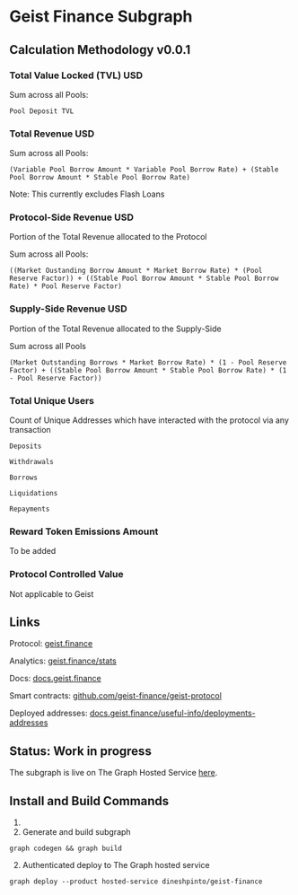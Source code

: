 # Geist Finance Subgraph

## Calculation Methodology v0.0.1

### Total Value Locked (TVL) USD

Sum across all Pools: 

`Pool Deposit TVL`

### Total Revenue USD

Sum across all Pools:

`(Variable Pool Borrow Amount * Variable Pool Borrow Rate) + (Stable Pool Borrow Amount * Stable Pool Borrow Rate)`

Note: This currently excludes Flash Loans

### Protocol-Side Revenue USD
Portion of the Total Revenue allocated to the Protocol

Sum across all Pools:

`((Market Oustanding Borrow Amount * Market Borrow Rate) * (Pool Reserve Factor)) + ((Stable Pool Borrow Amount * Stable Pool Borrow Rate) * Pool Reserve Factor)`

### Supply-Side Revenue USD
Portion of the Total Revenue allocated to the Supply-Side

Sum across all Pools

`(Market Outstanding Borrows * Market Borrow Rate) * (1 - Pool Reserve Factor) + ((Stable Pool Borrow Amount * Stable Pool Borrow Rate) * (1 - Pool Reserve Factor))`

### Total Unique Users

Count of  Unique Addresses which have interacted with the protocol via any transaction

`Deposits`

`Withdrawals`

`Borrows`

`Liquidations`

`Repayments`

###  Reward Token Emissions Amount

To be added

###  Protocol Controlled Value

Not applicable to Geist

## Links

Protocol: [geist.finance](https://geist.finance/)

Analytics: [geist.finance/stats](https://geist.finance/stats/)

Docs: [docs.geist.finance](https://docs.geist.finance/)

Smart contracts: [github.com/geist-finance/geist-protocol](https://github.com/geist-finance/geist-protocol)

Deployed addresses: [docs.geist.finance/useful-info/deployments-addresses](https://docs.geist.finance/useful-info/deployments-addresses)


## Status: Work in progress
The subgraph is live on The Graph Hosted Service [here](https://thegraph.com/hosted-service/subgraph/dineshpinto/geist-finance).

## Install and Build Commands

1. 
1. Generate and build subgraph

```shell
graph codegen && graph build
```

2. Authenticated deploy to The Graph hosted service

```shell
graph deploy --product hosted-service dineshpinto/geist-finance
```
